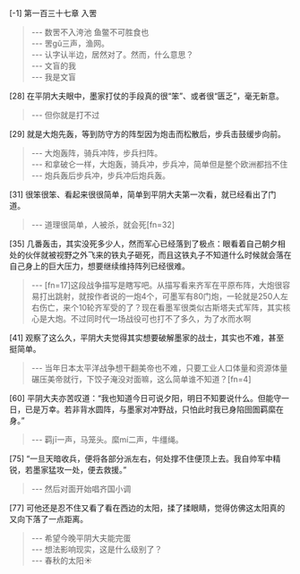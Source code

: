 
[-1] 第一百三十七章 入罟
>--- 数罟不入洿池 鱼鳖不可胜食也<br>
>--- 罟gǔ三声，渔网。<br>
>--- 认字认半边，居然对了。然而，什么意思？<br>
>--- 文盲的我<br>
>--- 我是文盲<br>

[28] 在平阴大夫眼中，墨家打仗的手段真的很“笨”、或者很“匮乏”，毫无新意。
>--- 但你就是打不过<br>

[29] 就是大炮先轰，等到防守方的阵型因为炮击而松散后，步兵击鼓缓步向前。
>--- 大炮轰阵，骑兵冲阵，步兵扫阵。<br>
>--- 和拿破仑一样，大炮轰，骑兵冲，步兵冲，简单但是整个欧洲都挡不住<br>
>--- 炮兵轰后步兵冲，步兵冲后炮兵轰。<br>

[31] 很笨很笨、看起来很很简单，简单到平阴大夫第一次看，就已经看出了门道。
>--- 道理很简单，人被杀，就会死[fn=32]<br>

[35] 几番轰击，其实没死多少人，然而军心已经落到了极点：眼看着自己朝夕相处的伙伴就被视野之外飞来的铁丸子砸死，而且这铁丸子不知道什么时候就会落在自己身上的巨大压力，想要继续维持阵列已经很难。
>--- [fn=17]这段战争描写是瞎写吧。从描写看来齐军在平原布阵，大炮很容易打出跳射，就按作者说的一炮4个，可墨军有80门炮，一轮就是250人左右伤亡，来个10轮齐军受的了？现在看墨军很类似古斯塔夫式军阵，其实核心是大炮。不过同时代一场战役可也打不了多久，为了水而水啊<br>

[41] 观察了这么久，平阴大夫觉得其实想要破解墨家的战士，其实也不难，甚至挺简单。
>--- 当年日本太平洋战争想干翻美帝也不难，只要工业人口体量和资源体量碾压美帝就行，下饺子淹没对面嘛，这么简单谁不知道？[fn=4]<br>

[60] 平阴大夫亦苦叹道：“我也知道今日可说夕阳，明日不知要说什么。但能守一日，已是万幸。若非背水圆阵，与墨家对冲野战，只怕此时我已身陷囹圄羁縻在身。”
>--- 羁jī一声，马笼头。縻mí二声，牛缰绳。<br>

[75] “一旦天暗收兵，便将各部分派左右，何处撑不住便顶上去。我自帅军中精锐，若墨家猛攻一处，便去救援。”
>--- 然后对面开始唱齐国小调<br>

[77] 可他还是忍不住又看了看在西边的太阳，揉了揉眼睛，觉得仿佛这太阳真的又向下落了一点距离。
>--- 希望今晚平阴大夫能完蛋<br>
>--- 想法影响现实，这是什么级别了？<br>
>--- 春秋的太阳☀<br>
